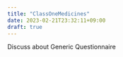 ```yaml
---
title: "ClassOneMedicines"
date: 2023-02-21T23:32:11+09:00
draft: true
---
```

Discuss about Generic Questionnaire
